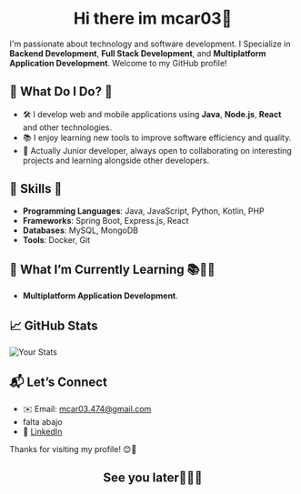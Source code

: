 <h1 align= "center">Hi there im mcar03👋</h1>

I'm passionate about technology and software development. I Specialize in **Backend Development**, **Full Stack Development**, and **Multiplatform Application Development**. Welcome to my GitHub profile!

## 🚀 What Do I Do? 🚀

- 🛠️ I develop web and mobile applications using **Java**, **Node.js**, **React** and other technologies.
- 📚 I enjoy learning new tools to improve software efficiency and quality.
- 💬 Actually Junior developer, always open to collaborating on interesting projects and learning alongside other developers.

## 🔧 Skills 🔧

- **Programming Languages**: Java, JavaScript, Python, Kotlin, PHP
- **Frameworks**: Spring Boot, Express.js, React
- **Databases**: MySQL, MongoDB
- **Tools**: Docker, Git

## 🌱 What I’m Currently Learning 📚👨‍💻

- **Multiplatform Application Development**.


## 📈 GitHub Stats

![Your Stats](https://github-readme-stats.vercel.app/api?username=your-username&show_icons=true&hide_title=true&count_private=true&hide=prs&theme=dark)

## 📬 Let’s Connect

- ✉️ Email: [mcar03.474@gmail.com](mailto:mcar03.474@gmail.com)
- falta abajo
- 🔗 [LinkedIn](https://www.linkedin.com/in/your-profile/)

Thanks for visiting my profile! 😊🙌
<h2 align="center">See you later👀👋🖖</h2>